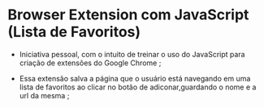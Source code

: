 #  Browser Extension com JavaScript (Lista de Favoritos)

- Iniciativa pessoal, com o intuito de treinar o uso do JavaScript para criação de extensões do Google Chrome ;

- Essa extensão salva a página  que o usuário está navegando em uma lista de favoritos ao clicar no botão de adiconar,guardando o nome e a url da mesma ;